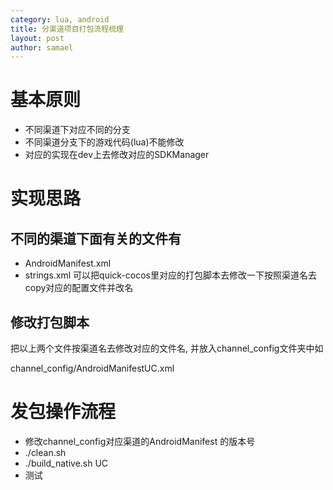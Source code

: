 ```yaml
--- 
category: lua, android
title: 分渠道项目打包流程梳理
layout: post
author: samael
--- 
```


# 基本原则

* 不同渠道下对应不同的分支
* 不同渠道分支下的游戏代码(lua)不能修改
* 对应的实现在dev上去修改对应的SDKManager

# 实现思路

## 不同的渠道下面有关的文件有

* AndroidManifest.xml
* strings.xml
  可以把quick-cocos里对应的打包脚本去修改一下按照渠道名去copy对应的配置文件并改名

## 修改打包脚本

把以上两个文件按渠道名去修改对应的文件名, 并放入channel_config文件夹中如

channel_config/AndroidManifestUC.xml

# 发包操作流程

* 修改channel_config对应渠道的AndroidManifest 的版本号
* ./clean.sh
* ./build_native.sh UC
* 测试

